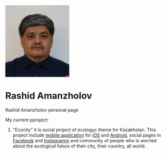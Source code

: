 <img src='DSC04102-Rashid_cropped_compressed.jpg' alt="drawing" width="200"/>

# Rashid Amanzholov
Rashid Amanzholov personal page  

My current pproject:  

1. "Ecocity" it is social project of ecologyc theme for Kazakhstan. This project include [mobile application](https://ecocity-acb89.web.app/ "Ecocity Web Page") for [iOS](https://itunes.apple.com/WebObjects/MZStore.woa/wa/viewSoftware?id=1287938276&mt=8 "Appstore") and [Android](https://play.google.com/store/apps/details?id=kz.rescona.ecocity "Play market"), social pages in [Facebook](https://www.facebook.com/ecoalakz "Facebook") and [Instagramm](https://www.instagram.com/e.coala "Instagramm") and community of people who is worried about the ecological future of their city, their country, all world. 
